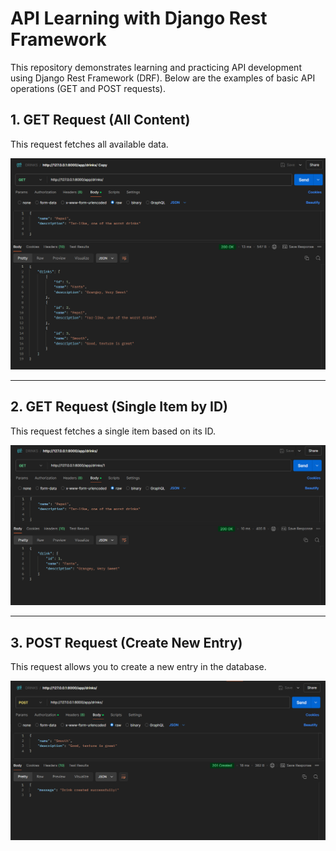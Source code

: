 # API Learning with Django Rest Framework

This repository demonstrates learning and practicing API development using Django Rest Framework (DRF). Below are the examples of basic API operations (GET and POST requests).

## 1. GET Request (All Content)

This request fetches all available data.

![GET Request - All Content](readme_images/1.png)

---

## 2. GET Request (Single Item by ID)

This request fetches a single item based on its ID.

![GET Request - Single Item](readme_images/2.png)

---

## 3. POST Request (Create New Entry)

This request allows you to create a new entry in the database.

![POST Request](readme_images/3.png)

